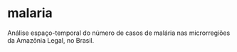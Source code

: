 # malaria
Análise espaço-temporal do número de casos de malária nas microrregiões da Amazônia Legal, no Brasil.
